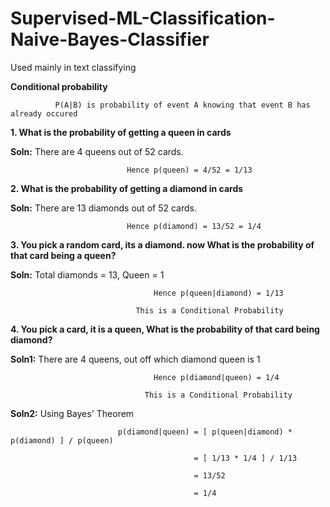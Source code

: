 # Supervised-ML-Classification-Naive-Bayes-Classifier

Used mainly in text classifying

                  

**Conditional probability**

              P(A|B) is probability of event A knowing that event B has already occured

                   
                   
**1. What is the probability of getting a queen in cards**

**Soln:** There are 4 queens out of 52 cards. 

                              Hence p(queen) = 4/52 = 1/13

                  
**2. What is the probability of getting a diamond in cards**

**Soln:** There are 13 diamonds out of 52 cards.

                              Hence p(diamond) = 13/52 = 1/4

                   
                         
**3. You pick a random card, its a diamond. now What is the probability of that card being a queen?**

**Soln:** Total diamonds = 13, Queen = 1

                                    Hence p(queen|diamond) = 1/13              

                                This is a Conditional Probability 

                   

**4. You pick a card, it is a queen, What is the probability of that card being diamond?**

**Soln1:** There are 4 queens, out off which diamond queen is 1

                                    Hence p(diamond|queen) = 1/4

                                  This is a Conditional Probability 

                    

**Soln2:** Using Bayes' Theorem

                            p(diamond|queen) = [ p(queen|diamond) * p(diamond) ] / p(queen) 

                                             = [ 1/13 * 1/4 ] / 1/13

                                             = 13/52

                                             = 1/4






